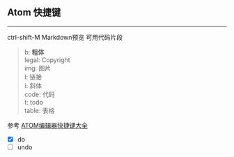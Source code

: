 ## Atom 快捷键
----

ctrl-shift-M Markdown预览
可用代码片段

>b:  **粗体**<br/>
>legal:  Copyright<br/>
>img:  图片<br/>
>l:  链接<br/>
>i:  斜体<br/>
>code:  代码<br/>
>t:  todo<br/>
>table: 表格<br/>


参考
[ATOM编辑器快捷键大全](http://www.jianshu.com/p/b8392151c0cd)

- [x] do
- [ ] undo
